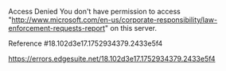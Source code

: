 Access Denied
You don't have permission to access "http://www.microsoft.com/en-us/corporate-responsibility/law-enforcement-requests-report" on this server.

Reference #18.102d3e17.1752934379.2433e5f4

https://errors.edgesuite.net/18.102d3e17.1752934379.2433e5f4